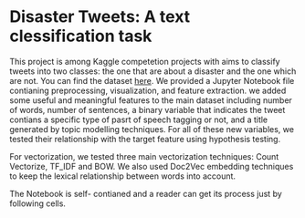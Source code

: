 # Disaster Tweets: A text clessification task

This project is among Kaggle competetion projects with aims to classify tweets into two classes: the one that are about a disaster and the one which are not. You can find the dataset [here](https://www.kaggle.com/competitions/nlp-getting-started/overview). We provided a Jupyter Notebook file contianing preprocessing, visualization, and feature extraction. we added some useful and meaningful features to the main dataset including number of words, number of sentences, a binary variable that indicates the tweet contians a specific type of pasrt of speech tagging or not, and a title generated by topic modelling techniques. For all of these new variables, we tested their relationship with the target feature using hypothesis testing. 

For vectorization, we tested three main vectorization techniques: Count Vectorize, TF_IDF and BOW. We also used Doc2Vec embedding techniques to keep the lexical relationship between words into account. 

The Notebook is self- contianed and a reader can get its process just by following cells.
